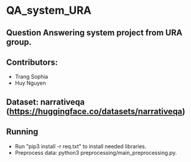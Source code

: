 # QA_system_URA
## Question Answering system project from URA group. 

## Contributors:
- Trang Sophia
- Huy Nguyen

## Dataset: narrativeqa (https://huggingface.co/datasets/narrativeqa)

## Running
- Run "pip3 install -r req.txt" to install needed libraries.
- Preprocess data: python3 preprocessing/main_preprocessing.py.